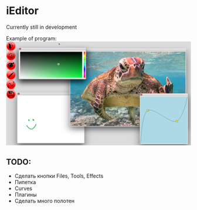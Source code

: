 # iEditor

Currently still in development

Example of program:
![Example of work](https://github.com/amanakin/ieditor/blob/master/images/example.png)

## TODO:
* Сделать кнопки Files, Tools, Effects
* Пипетка
* Curves
* Плагины
* Сделать много полотен
